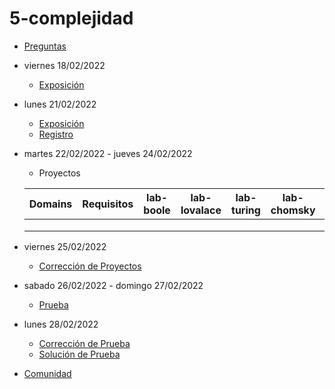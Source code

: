 # 5-complejidad

- [Preguntas](https://escuela.it/cursos/curso-recurrencia-desarrollo-software/clase/patron)
- viernes 18/02/2022
  - [Exposición](https://escuela.it/cursos/curso-recurrencia-desarrollo-software/clase/patron)
- lunes 21/02/2022
  - [Exposición](https://escuela.it/cursos/curso-recurrencia-desarrollo-software/clase/patron)
  - [Registro](https://docs.google.com/forms/d/1UzAeN9KYJZzaQ5CAva4mBwQ-HdwxLmUt8kPy16svwQ8/edit)
- martes 22/02/2022 - jueves 24/02/2022
  - Proyectos
  
  |Domains|Requisitos|lab-boole|lab-lovalace|lab-turing|lab-chomsky|lab-bernersLee|
  |-------|----------|---------|------------|----------|-----------|--------------|
  |       |          |         |            |          |           |              |
  |       |          |         |            |          |           |              |
  |       |          |         |            |          |           |              |
- viernes 25/02/2022
  - [Corrección de Proyectos](https://escuela.it/cursos/curso-recurrencia-desarrollo-software/clase/patron)
- sabado 26/02/2022 - domingo 27/02/2022
  - [Prueba](https://docs.google.com/forms/d/1jl5LNuXifKeQvPVCcXX5gYOqLKGUY79ECswnGHzOrjY/edit)
- lunes 28/02/2022
  - [Corrección de Prueba](https://escuela.it/cursos/curso-recurrencia-desarrollo-software/clase/patron)
  - [Solución de Prueba](https://docs.google.com/spreadsheets/d/1Uwtqa5VdD5wK2X7eLgkS6_th16aPnsW8pa5Ft2TyLPo/edit#gid=0)
- [Comunidad](https://app.slack.com/client/T02S3KYD464/C02TCP63Y1G)

